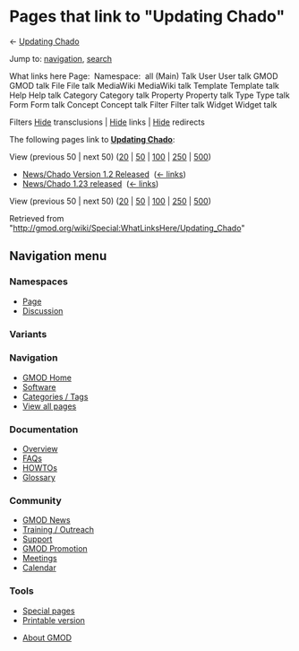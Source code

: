 <div id="mw-page-base" class="noprint">

</div>

<div id="mw-head-base" class="noprint">

</div>

<div id="content" class="mw-body" role="main">

<span id="top"></span>

<div id="mw-js-message" style="display:none;">

</div>



# <span dir="auto">Pages that link to "Updating Chado"</span>

<div id="bodyContent">

<div id="contentSub">

← [Updating Chado](/wiki/Updating_Chado "Updating Chado")

</div>

<div id="jump-to-nav" class="mw-jump">

Jump to: [navigation](#mw-navigation), [search](#p-search)

</div>

<div id="mw-content-text">

What links here Page:  Namespace:  all (Main) Talk User User talk GMOD
GMOD talk File File talk MediaWiki MediaWiki talk Template Template talk
Help Help talk Category Category talk Property Property talk Type Type
talk Form Form talk Concept Concept talk Filter Filter talk Widget
Widget talk

Filters
[Hide](/mediawiki/index.php?title=Special:WhatLinksHere/Updating_Chado&hidetrans=1 "Special:WhatLinksHere/Updating Chado")
transclusions \|
[Hide](/mediawiki/index.php?title=Special:WhatLinksHere/Updating_Chado&hidelinks=1 "Special:WhatLinksHere/Updating Chado")
links \|
[Hide](/mediawiki/index.php?title=Special:WhatLinksHere/Updating_Chado&hideredirs=1 "Special:WhatLinksHere/Updating Chado")
redirects

The following pages link to **[Updating
Chado](/wiki/Updating_Chado "Updating Chado")**:

View (previous 50 \| next 50)
([20](/mediawiki/index.php?title=Special:WhatLinksHere/Updating_Chado&limit=20 "Special:WhatLinksHere/Updating Chado")
\|
[50](/mediawiki/index.php?title=Special:WhatLinksHere/Updating_Chado&limit=50 "Special:WhatLinksHere/Updating Chado")
\|
[100](/mediawiki/index.php?title=Special:WhatLinksHere/Updating_Chado&limit=100 "Special:WhatLinksHere/Updating Chado")
\|
[250](/mediawiki/index.php?title=Special:WhatLinksHere/Updating_Chado&limit=250 "Special:WhatLinksHere/Updating Chado")
\|
[500](/mediawiki/index.php?title=Special:WhatLinksHere/Updating_Chado&limit=500 "Special:WhatLinksHere/Updating Chado"))

- [News/Chado Version 1.2
  Released](/wiki/News/Chado_Version_1.2_Released "News/Chado Version 1.2 Released")
  ‎ <span class="mw-whatlinkshere-tools">([←
  links](/mediawiki/index.php?title=Special:WhatLinksHere&target=News%2FChado+Version+1.2+Released "Special:WhatLinksHere"))</span>
- [News/Chado 1.23
  released](/wiki/News/Chado_1.23_released "News/Chado 1.23 released") ‎
  <span class="mw-whatlinkshere-tools">([←
  links](/mediawiki/index.php?title=Special:WhatLinksHere&target=News%2FChado+1.23+released "Special:WhatLinksHere"))</span>

View (previous 50 \| next 50)
([20](/mediawiki/index.php?title=Special:WhatLinksHere/Updating_Chado&limit=20 "Special:WhatLinksHere/Updating Chado")
\|
[50](/mediawiki/index.php?title=Special:WhatLinksHere/Updating_Chado&limit=50 "Special:WhatLinksHere/Updating Chado")
\|
[100](/mediawiki/index.php?title=Special:WhatLinksHere/Updating_Chado&limit=100 "Special:WhatLinksHere/Updating Chado")
\|
[250](/mediawiki/index.php?title=Special:WhatLinksHere/Updating_Chado&limit=250 "Special:WhatLinksHere/Updating Chado")
\|
[500](/mediawiki/index.php?title=Special:WhatLinksHere/Updating_Chado&limit=500 "Special:WhatLinksHere/Updating Chado"))

</div>

<div class="printfooter">

Retrieved from
"<http://gmod.org/wiki/Special:WhatLinksHere/Updating_Chado>"

</div>

<div id="catlinks" class="catlinks catlinks-allhidden">

</div>

<div class="visualClear">

</div>

</div>

</div>

<div id="mw-navigation">

## Navigation menu

<div id="mw-head">



<div id="left-navigation">

<div id="p-namespaces" class="vectorTabs" role="navigation"
aria-labelledby="p-namespaces-label">

### Namespaces

- <span id="ca-nstab-main"><a href="/wiki/Updating_Chado" accesskey="c"
  title="View the content page [c]">Page</a></span>
- <span id="ca-talk"><a
  href="/mediawiki/index.php?title=Talk:Updating_Chado&amp;action=edit&amp;redlink=1"
  accesskey="t"
  title="Discussion about the content page [t]">Discussion</a></span>

</div>

<div id="p-variants" class="vectorMenu emptyPortlet" role="navigation"
aria-labelledby="p-variants-label">

### 

### Variants[](#)

<div class="menu">

</div>

</div>

</div>





</div>

</div>

</div>

<div id="mw-panel">

<div id="p-logo" role="banner">

<a href="/wiki/Main_Page"
style="background-image: url(http://gmod.org/images/GMOD-cogs.png);"
title="Visit the main page"></a>

</div>

<div id="p-Navigation" class="portal" role="navigation"
aria-labelledby="p-Navigation-label">

### Navigation

<div class="body">

- <span id="n-GMOD-Home">[GMOD Home](/wiki/Main_Page)</span>
- <span id="n-Software">[Software](/wiki/GMOD_Components)</span>
- <span id="n-Categories-.2F-Tags">[Categories /
  Tags](/wiki/Categories)</span>
- <span id="n-View-all-pages">[View all
  pages](/wiki/Special:AllPages)</span>

</div>

</div>

<div id="p-Documentation" class="portal" role="navigation"
aria-labelledby="p-Documentation-label">

### Documentation

<div class="body">

- <span id="n-Overview">[Overview](/wiki/Overview)</span>
- <span id="n-FAQs">[FAQs](/wiki/Category:FAQ)</span>
- <span id="n-HOWTOs">[HOWTOs](/wiki/Category:HOWTO)</span>
- <span id="n-Glossary">[Glossary](/wiki/Glossary)</span>

</div>

</div>

<div id="p-Community" class="portal" role="navigation"
aria-labelledby="p-Community-label">

### Community

<div class="body">

- <span id="n-GMOD-News">[GMOD News](/wiki/GMOD_News)</span>
- <span id="n-Training-.2F-Outreach">[Training /
  Outreach](/wiki/Training_and_Outreach)</span>
- <span id="n-Support">[Support](/wiki/Support)</span>
- <span id="n-GMOD-Promotion">[GMOD
  Promotion](/wiki/GMOD_Promotion)</span>
- <span id="n-Meetings">[Meetings](/wiki/Meetings)</span>
- <span id="n-Calendar">[Calendar](/wiki/Calendar)</span>

</div>

</div>

<div id="p-tb" class="portal" role="navigation"
aria-labelledby="p-tb-label">

### Tools

<div class="body">

- <span id="t-specialpages"><a href="/wiki/Special:SpecialPages" accesskey="q"
  title="A list of all special pages [q]">Special pages</a></span>
- <span id="t-print"><a
  href="/mediawiki/index.php?title=Special:WhatLinksHere/Updating_Chado&amp;printable=yes"
  rel="alternate" accesskey="p"
  title="Printable version of this page [p]">Printable version</a></span>

</div>

</div>

</div>

</div>

<div id="footer" role="contentinfo">

- <span id="footer-places-about">[About
  GMOD](/wiki/GMOD:About "GMOD:About")</span>

<!-- -->






</div>

